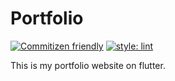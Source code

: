 # Portfolio

[![Commitizen friendly](https://img.shields.io/badge/commitizen-friendly-brightgreen.svg)](http://commitizen.github.io/cz-cli/)
[![style: lint](https://img.shields.io/badge/style-lint-4BC0F5.svg)](https://pub.dev/packages/lint)

This is my portfolio website on flutter.
